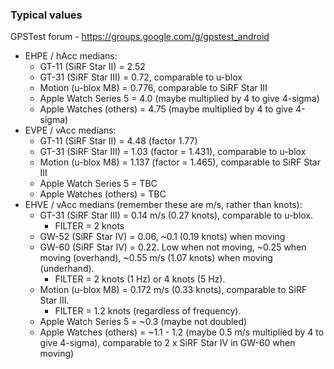 ### Typical values

GPSTest forum - https://groups.google.com/g/gpstest_android

- EHPE / hAcc medians:
  - GT-11 (SiRF Star II) = 2.52
  - GT-31 (SiRF Star III) = 0.72, comparable to u-blox
  - Motion (u-blox M8) = 0.776, comparable to SiRF Star III
  - Apple Watch Series 5 = 4.0 (maybe multiplied by 4 to give 4-sigma)
  - Apple Watches (others) = 4.75 (maybe multiplied by 4 to give 4-sigma)
- EVPE / vAcc medians:
  - GT-11 (SiRF Star II) = 4.48 (factor 1.77)
  - GT-31 (SiRF Star III) = 1.03 (factor = 1.431), comparable to u-blox
  - Motion (u-blox M8) = 1.137 (factor = 1.465), comparable to SiRF Star III
  - Apple Watch Series 5 = TBC
  - Apple Watches (others) = TBC
- EHVE / vAcc medians (remember these are m/s, rather than knots):
  - GT-31 (SiRF Star III) = 0.14 m/s (0.27 knots), comparable to u-blox.
    - FILTER = 2 knots
  - GW-52 (SiRF Star IV) = 0.06, ~0.1 (0.19 knots) when moving
  - GW-60  (SiRF Star IV) = 0.22. Low when not moving, ~0.25 when moving (overhand), ~0.55 m/s (1.07 knots) when moving (underhand).
    - FILTER = 2 knots (1 Hz) or  4 knots (5 Hz).
  - Motion (u-blox M8) = 0.172 m/s (0.33 knots), comparable to SiRF Star III.
    - FILTER = 1.2 knots (regardless of frequency).
  - Apple Watch Series 5 = ~0.3 (maybe not doubled)
  - Apple Watches (others) = ~1.1 - 1.2 (maybe 0.5 m/s multiplied by 4 to give 4-sigma), comparable to 2 x SiRF Star IV in GW-60 when moving)


